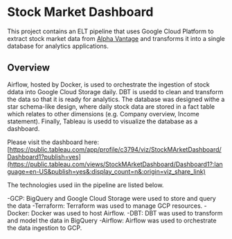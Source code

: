 # Stock Market Dashboard

This project contains an ELT pipeline that uses Google Cloud Platform to extract stock market data from [Alpha Vantage](https://www.alphavantage.co/) and transforms it into a single database for analytics applications.

## Overview

Airflow, hosted by Docker, is used to orchestrate the ingestion of stock ddata into Google Cloud Storage daily. DBT is usedd to clean and transform the data so that it is ready for analytics. The database was designed withe a star schema-like design, where daily stock data are stored in a fact table which relates to other dimensions (e.g. Company overview, Income statement). Finally, Tableau is usedd to visualize the database as a dashboard.

Please visit the dashboard here: [https://public.tableau.com/app/profile/c3794/viz/StockMArketDashboard/Dashboard1?publish=yes](https://public.tableau.com/views/StockMArketDashboard/Dashboard1?:language=en-US&publish=yes&:display_count=n&:origin=viz_share_link)

The technologies used iin the pipeline are listed below.

-GCP: BigQuery and Google Cloud Storage were used to store and query the data
-Terraform: Terraform was used to manage GCP resources.
-Docker: Docker was used to host Airflow.
-DBT: DBT was used to transform and model the data in BigQuery
-Airflow: Airflow was used to orchestrate the data ingestion to GCP.
